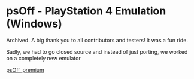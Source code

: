 # psOff - PlayStation 4 Emulation (Windows)

Archived. A big thank you to all contributors and testers! It was a fun ride.

Sadly, we had to go closed source and instead of just porting, we worked on a completely new emulator

[psOff_premium](https://github.com/SysRay/psOff_compatibility)

